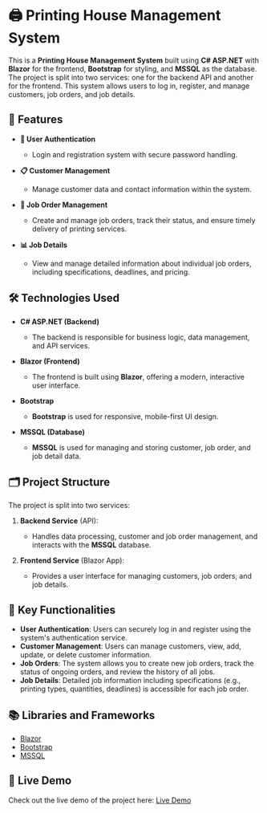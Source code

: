 # 🖨️ Printing House Management System

This is a **Printing House Management System** built using **C# ASP.NET** with **Blazor** for the frontend, **Bootstrap** for styling, and **MSSQL** as the database. The project is split into two services: one for the backend API and another for the frontend. This system allows users to log in, register, and manage customers, job orders, and job details.

## 🌟 Features

- **👤 User Authentication**
  - Login and registration system with secure password handling.
  
- **📋 Customer Management**
  - Manage customer data and contact information within the system.

- **📝 Job Order Management**
  - Create and manage job orders, track their status, and ensure timely delivery of printing services.

- **📊 Job Details**
  - View and manage detailed information about individual job orders, including specifications, deadlines, and pricing.

## 🛠️ Technologies Used

- **C# ASP.NET (Backend)**
  - The backend is responsible for business logic, data management, and API services.
  
- **Blazor (Frontend)**
  - The frontend is built using **Blazor**, offering a modern, interactive user interface.

- **Bootstrap**
  - **Bootstrap** is used for responsive, mobile-first UI design.

- **MSSQL (Database)**
  - **MSSQL** is used for managing and storing customer, job order, and job detail data.

## 🗂️ Project Structure

The project is split into two services:
  
1. **Backend Service** (API):
   - Handles data processing, customer and job order management, and interacts with the **MSSQL** database.
   
2. **Frontend Service** (Blazor App):
   - Provides a user interface for managing customers, job orders, and job details.

## 🚀 Key Functionalities

- **User Authentication**: Users can securely log in and register using the system's authentication service.
- **Customer Management**: Users can manage customers, view, add, update, or delete customer information.
- **Job Orders**: The system allows you to create new job orders, track the status of ongoing orders, and review the history of all jobs.
- **Job Details**: Detailed job information including specifications (e.g., printing types, quantities, deadlines) is accessible for each job order.

## 📚 Libraries and Frameworks

- [Blazor](https://dotnet.microsoft.com/apps/aspnet/web-apps/blazor)
- [Bootstrap](https://getbootstrap.com/)
- [MSSQL](https://www.microsoft.com/en-us/sql-server/sql-server-downloads)

## 🚀 Live Demo

Check out the live demo of the project here: [Live Demo](http://srv15.mikr.us:20218/)
